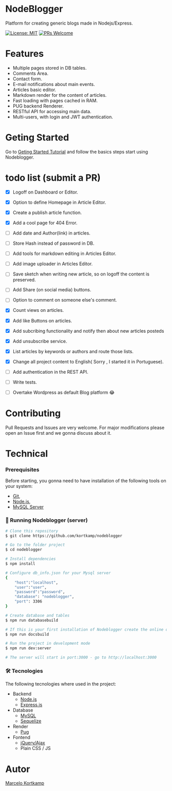 # NodeBlogger
Platform for creating generic blogs made in Nodejs/Express.


[![License: MIT](https://img.shields.io/badge/License-MIT-yellow.svg)](https://opensource.org/licenses/MIT)
[![PRs Welcome](https://img.shields.io/badge/PRs-welcome-brightgreen.svg?style=flat-square)](https://github.com/kortkamp/nodeblogger/fork)

# Features
- Multiple pages stored in DB tables.
- Comments Area.
- Contact form.
- E-mail notifications about main events.
- Articles basic editor.
- Markdown render for the content of articles.
- Fast loading with pages cached in RAM.
- PUG backend Renderer.
- RESTful API for accessing main data.
- Multi-users, with login and JWT authentication.


# Geting Started

Go to [Geting Started Tutorial](https://github.com/kortkamp/nodeblogger/blob/main/docs/getting-started.md) and follow the basics steps start using Nodeblogger.

# todo list (submit a PR)
- [x] Logoff on Dashboard or Editor.
- [x] Option to define Homepage in Article Editor.
- [x] Create a publish article function.
- [x] Add a cool page for 404 Error.
- [ ] Add date and Author(link) in articles.
- [ ] Store Hash instead of password in DB.
- [ ] Add tools for markdown editing in Articles Editor.
- [ ] Add image uploader in Articles Editor.
- [ ] Save sketch when writing new article, so on logoff the content is preserved.
- [ ] Add Share (on social media) buttons.
- [ ] Option to comment on someone else's comment.
- [x] Count views on articles.
- [x] Add like Buttons on articles.
- [x] Add subcribing functionality and notify then about new articles posteds
- [x] Add unsubscribe service.
- [x] List articles by keywords or authors and route those lists.
- [x] Change all project content to English( Sorry , I started it in Portuguese).
- [ ] Add authentication in the REST API.
- [ ] Write tests.
- [ ] Overtake Wordpress as default Blog platform :joy:


# Contributing

Pull Requests and Issues are very welcome. For major modifications please open an Issue first and we gonna discuss about it.



# Technical

### Prerequisites

Before starting, you gonna need to have installation of the following tools on your system:
- [Git](https://git-scm.com), 
- [Node.js](https://nodejs.org/en/), 
- [MySQL Server](https://www.mysql.com/)

### 🎲 Running Nodeblogger (server)

```bash
# Clone this repository
$ git clone https://github.com/kortkamp/nodeblogger

# Go to the folder project
$ cd nodeblogger

# Install dependencies
$ npm install

# Configure db_info.json for your Mysql server
{   
    "host":"localhost",
    "user":"user",
    "password":"password",
    "database": "nodeblogger",
    "port": 3306
}

# Create database and tables
$ npm run databasebuild

# If this is your first installation of Nodeblogger create the online documentation
$ npm run docsbuild

# Run the project in development mode
$ npm run dev:server

# The server will start in port:3000 - go to http://localhost:3000 
```


### 🛠 Tecnologies

The following tecnologies where used in the project:

- Backend
    - [Node.js](https://nodejs.org/en/)
    - [Express.js](https://expressjs.com/)
- Database
    - [MySQL](https://www.mysql.com/)
    - [Sequelize](https://sequelize.org/)
- Render
    - [Pug](https://pugjs.org/)
- Fontend
    - [jQuery/Ajax](https://jquery.com/)
    - Plain CSS / JS


# Autor
   [Marcelo Kortkamp](https://github.com/kortkamp)